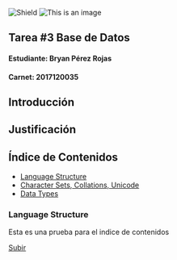 ![Shield](https://img.shields.io/badge/Tarea%203-La%20tarea%20esta%20terminada-blue)
<a name="top"></a>
![This is an image](https://upload.wikimedia.org/wikipedia/commons/thumb/c/c8/Firma_TEC.svg/1280px-Firma_TEC.svg.png)
## Tarea #3 Base de Datos 					
#### Estudiante: Bryan Pérez Rojas 
#### Carnet: 2017120035

## Introducción

## Justificación


## Índice de Contenidos

- [Language Structure](#1)  
- [Character Sets, Collations, Unicode](#2)
- [Data Types](#3)


###  Language Structure <a name="1"></a>

Esta es una prueba para el indice de contenidos

[Subir](#top)
